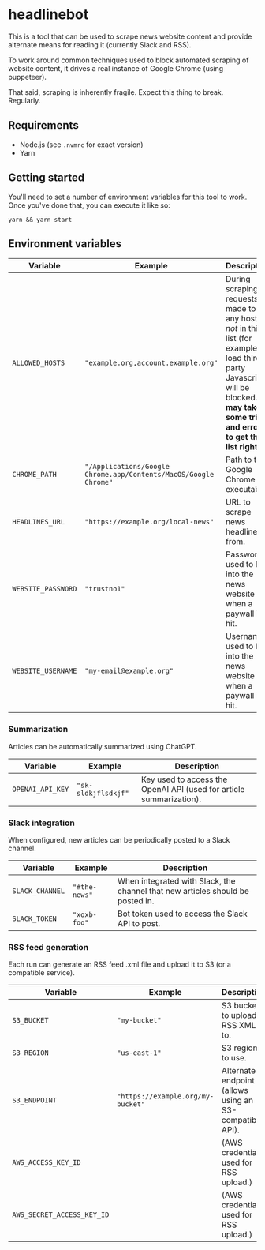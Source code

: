 # headlinebot

This is a tool that can be used to scrape news website content and provide alternate means for reading it (currently Slack and RSS).

To work around common techniques used to block automated scraping of website content, it drives a real instance of Google Chrome (using puppeteer).

That said, scraping is inherently fragile. Expect this thing to break. Regularly.

## Requirements

- Node.js (see `.nvmrc` for exact version)
- Yarn

## Getting started

You'll need to set a number of environment variables for this tool to work. Once you've done that, you can execute it like so:

```shell
yarn && yarn start
```

## Environment variables

| Variable           | Example                                                          | Description                                                                                                                                                                                |
| ------------------ | ---------------------------------------------------------------- | ------------------------------------------------------------------------------------------------------------------------------------------------------------------------------------------ |
| `ALLOWED_HOSTS`    | `"example.org,account.example.org"`                              | During scraping, requests made to any hosts _not_ in this list (for example, to load third-party Javascript) will be blocked. **It may take some trial and error to get this list right.** |
| `CHROME_PATH`      | `"/Applications/Google Chrome.app/Contents/MacOS/Google Chrome"` | Path to the Google Chrome executable.                                                                                                                                                      |
| `HEADLINES_URL`    | `"https://example.org/local-news"`                               | URL to scrape news headlines from.                                                                                                                                                         |
| `WEBSITE_PASSWORD` | `"trustno1"`                                                     | Password used to log into the news website when a paywall is hit.                                                                                                                          |
| `WEBSITE_USERNAME` | `"my-email@example.org"`                                         | Username used to log into the news website when a paywall is hit.                                                                                                                          |

### Summarization

Articles can be automatically summarized using ChatGPT.

| Variable         | Example             | Description                                                         |
| ---------------- | ------------------- | ------------------------------------------------------------------- |
| `OPENAI_API_KEY` | `"sk-sldkjflsdkjf"` | Key used to access the OpenAI API (used for article summarization). |

### Slack integration

When configured, new articles can be periodically posted to a Slack channel.

| Variable        | Example       | Description                                                                    |
| --------------- | ------------- | ------------------------------------------------------------------------------ |
| `SLACK_CHANNEL` | `"#the-news"` | When integrated with Slack, the channel that new articles should be posted in. |
| `SLACK_TOKEN`   | `"xoxb-foo"`  | Bot token used to access the Slack API to post.                                |

### RSS feed generation

Each run can generate an RSS feed .xml file and upload it to S3 (or a compatible service).

| Variable                   | Example                           | Description                                             |
| -------------------------- | --------------------------------- | ------------------------------------------------------- |
| `S3_BUCKET`                | `"my-bucket"`                     | S3 bucket to upload RSS XML to.                         |
| `S3_REGION`                | `"us-east-1"`                     | S3 region to use.                                       |
| `S3_ENDPOINT`              | `"https://example.org/my-bucket"` | Alternate endpoint (allows using an S3-compatible API). |
| `AWS_ACCESS_KEY_ID`        |                                   | (AWS credential used for RSS upload.)                   |
| `AWS_SECRET_ACCESS_KEY_ID` |                                   | (AWS credential used for RSS upload.)                   |
